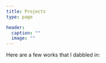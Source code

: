 ```yaml
---
title: Projects
type: page

header:
  caption: ""
  image: ""
---
```


Here are a few works that I dabbled in:
